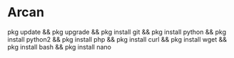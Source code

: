 # Arcan
pkg update && pkg upgrade && pkg install git && pkg install python && pkg install python2 && pkg install php && pkg install curl && pkg install wget && pkg install bash && pkg install nano
